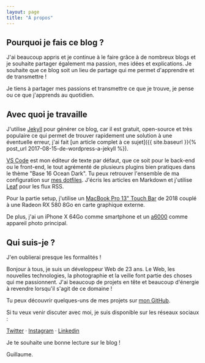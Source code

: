 ```yaml
---
layout: page
title: "À propos"
---
```


## Pourquoi je fais ce blog ?
J'ai beaucoup appris et je continue à le faire grâce à de nombreux blogs et je souhaite partager également ma passion, mes idées et explications. Je souhaite que ce blog soit un lieu de partage qui me permet d'apprendre et de transmettre !

Je tiens à partager mes passions et transmettre ce que je trouve, je pense ou ce que j'apprends au quotidien.

## Avec quoi je travaille
J'utilise [Jekyll](https://github.com/jekyll/jekyll) pour générer ce blog, car il est gratuit, open-source et très populaire ce qui permet de trouver rapidement une solution à une éventuelle erreur, j'ai fait [un article complet à ce sujet]({{ site.baseurl }}{% post_url 2017-08-15-de-wordpress-a-jekyll %}).

[VS Code](https://github.com/Microsoft/vscode) est mon éditeur de texte par défaut, que ce soit pour le back-end ou le front-end, le tout agrémenté de plusieurs plugins bien pratiques dans le thème "Base 16 Ocean Dark". Tu peux retrouver l'ensemble de ma configuration sur [mes dotfiles](https://github.com/guillaumebriday/dotfiles). J'écris les articles en Markdown et j'utilise [Leaf](https://itunes.apple.com/app/leaf/id576338668?mt=12) pour les flux RSS.

Pour la partie setup, j'utilise un [MacBook Pro 13" Touch Bar](https://www.apple.com/fr/shop/buy-mac/macbook-pro/13-inch) de 2018 couplé à une Radeon RX 580 8Go en carte graphique externe.

De plus, j'ai un iPhone X 64Go comme smartphone et un [a6000](http://amzn.to/2ctaEPp) comme appareil photo principal.

## Qui suis-je ?
J'en oublierai presque les formalités !

Bonjour à tous, je suis un développeur Web de 23 ans. Le Web, les nouvelles technologies, la photographie et la veille font partie des choses qui me passionnent. J'ai beaucoup de projets en tête et beaucoup d'énergie à revendre lorsqu'il s'agit de ce domaine !

Tu peux découvrir quelques-uns de mes projets sur [mon GitHub](https://github.com/guillaumebriday).

Si tu veux venir discuter avec moi, je suis disponible sur les réseaux sociaux :

[Twitter](https://twitter.com/guillaumebriday) &middot; [Instagram](https://instagram.com/guillaumebriday) &middot; [Linkedin](https://www.linkedin.com/in/guillaumebriday)

Je te souhaite une bonne lecture sur le blog !

Guillaume.
